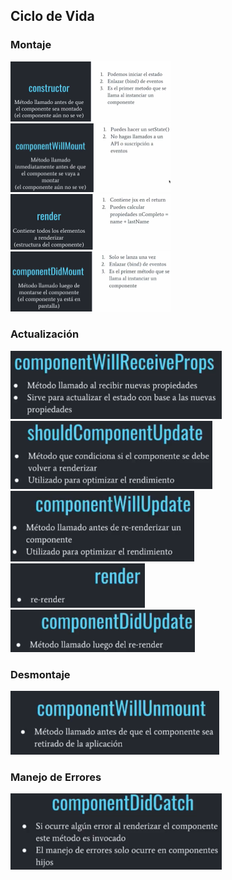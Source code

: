 ## Ciclo de Vida

### Montaje

<img src="./assets/constructor.png" alt="constructor" style="zoom: 25%;" />

<img src="./assets/componentWillMount.png" alt="componentWillMount" style="zoom:25%;" />

<img src="./assets/render.png" alt="render" style="zoom:25%;" />

<img src="./assets/componentDidMount.png" alt="componentDidMount" style="zoom:25%;" />



### Actualización

<img src="./assets/componentWillReceiveProps.png" alt="componentWillReceiveProps" style="zoom: 33%;" />

<img src="./assets/shouldComponentUpdate.png" alt="shouldComponentUpdate" style="zoom: 33%;" />

<img src="./assets/componentWillUpdate.png" alt="componentWillUpdate" style="zoom:33%;" />

<img src="./assets/rerender.png" alt="re-render" style="zoom:33%;" />

<img src="./assets/componentDidUpdate.png" alt="componentDidUpdate" style="zoom:33%;" />



### Desmontaje

<img src="./assets/componentWillUnmount.png" alt="componentWillUnmount" style="zoom:33%;" />

### Manejo de Errores

<img src="./assets/componentDidCatch.png" alt="componentDidCatch" style="zoom:33%;" />

